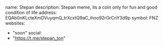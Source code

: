 name: Stepan
description: Stepan meme, its a coin only for fun and good condition of life
address: EQAb0nKLcteXmDVuyqmQ_trXcxtQ9aC_ihno92rGrCnY3d9p
symbol: FNZ
websites:
  - "soon"
social:
  - "https://t.me/stepan_ton"
